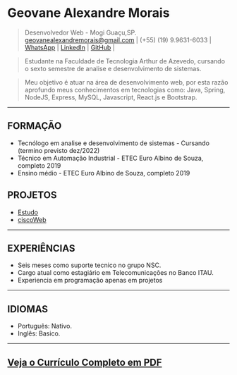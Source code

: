 # Geovane Alexandre Morais 
> Desenvolvedor Web - Mogi Guaçu,SP.\
> [geovanealexandremorais@gmail.com](mailto:geovanealexandremorais@gmail.com)
| (+55) (19) 9.9631-6033
| [WhatsApp](https://api.whatsapp.com/send?phone=5519996316033)
| [LinkedIn](https://www.linkedin.com/in/geovane-alexandre-morais-b901561a5/)
| [GitHub](https://github.com/geovane-morais) |

> Estudante na Faculdade de Tecnologia Arthur de Azevedo, cursando o sexto semestre de analise e desenvolvimento de sistemas.

> Meu objetivo é atuar na área de desenvolvimento web, por esta razão aprofundo meus conhecimentos em tecnologias como: Java, Spring, NodeJS, Express, MySQL, Javascript, React.js e Bootstrap.
-----

## FORMAÇÃO
- Tecnólogo em analise e desenvolvimento de sistemas - Cursando (termino previsto dez/2022)
- Técnico em Automação Industrial - ETEC Euro Albino de Souza, completo 2019
- Ensino médio - ETEC Euro Albino de Souza, completo 2019


## PROJETOS
- [Estudo](https://github.com/geovane-morais/web)
- [ciscoWeb](https://github.com/geovane-morais/ciscoWeb)
-----

## EXPERIÊNCIAS
- Seis meses como suporte tecnico no grupo NSC.
- Cargo atual como estagiário em Telecomunicações no Banco ITAU.
- Experiencia em programação apenas em projetos
-----

## IDIOMAS
- Português: Nativo.
- Inglês: Basico.
-----

## [Veja o Currículo Completo em PDF](/docs/GeovaneMorais.pdf)
